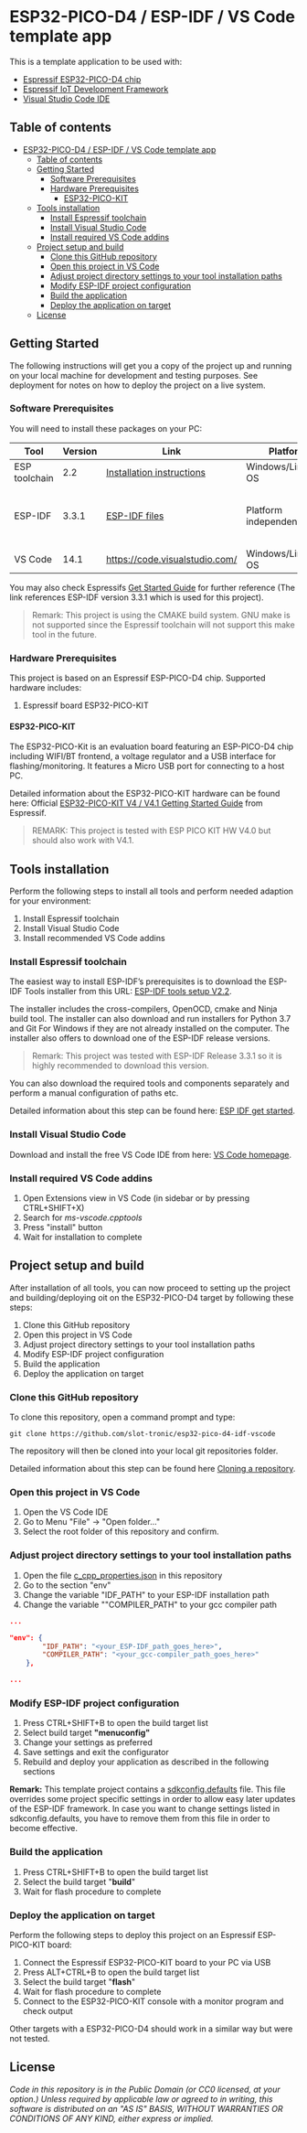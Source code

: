 # ESP32-PICO-D4 / ESP-IDF / VS Code template app

This is a template application to be used with:

+ [Espressif ESP32-PICO-D4 chip](https://www.espressif.com/en/producttype/esp32-pico-d4)
+ [Espressif IoT Development Framework](https://github.com/espressif/esp-idf)
+ [Visual Studio Code IDE](https://code.visualstudio.com)

## Table of contents
- [ESP32-PICO-D4 / ESP-IDF / VS Code template app](#esp32-pico-d4--esp-idf--vs-code-template-app)
  - [Table of contents](#table-of-contents)
  - [Getting Started](#getting-started)
    - [Software Prerequisites](#software-prerequisites)
    - [Hardware Prerequisites](#hardware-prerequisites)
      - [ESP32-PICO-KIT](#esp32-pico-kit)
  - [Tools installation](#tools-installation)
    - [Install Espressif toolchain](#install-espressif-toolchain)
    - [Install Visual Studio Code](#install-visual-studio-code)
    - [Install required VS Code addins](#install-required-vs-code-addins)
  - [Project setup and build](#project-setup-and-build)
    - [Clone this GitHub repository](#clone-this-github-repository)
    - [Open this project in VS Code](#open-this-project-in-vs-code)
    - [Adjust project directory settings to your tool installation paths](#adjust-project-directory-settings-to-your-tool-installation-paths)
    - [Modify ESP-IDF project configuration](#modify-esp-idf-project-configuration)
    - [Build the application](#build-the-application)
    - [Deploy the application on target](#deploy-the-application-on-target)
  - [License](#license)

## Getting Started

The following instructions will get you a copy of the project up and running on your local machine for development and testing purposes. See deployment for notes on how to deploy the project on a live system.

### Software Prerequisites

You will need to install these packages on your PC:

|Tool|Version|Link|Platforms|Comment|
|-|-|-|-|-|
|ESP toolchain|2.2|[Installation instructions](https://docs.espressif.com/projects/esp-idf/en/latest/get-started/#installation-step-by-step)|Windows/Linux/Mac OS||
|ESP-IDF|3.3.1|[ESP-IDF files](https://github.com/espressif/esp-idf/releases/tag/v3.3.1)|Platform independent|This version is highly recommended, download via git clone|
|VS Code|14.1|https://code.visualstudio.com/|Windows/Linux/Mac OS||

You may also check Espressifs [Get Started Guide](https://docs.espressif.com/projects/esp-idf/en/v3.3.1/get-started/index.html) for further reference (The link references ESP-IDF version 3.3.1 which is used for this project).

> Remark: This project is using the CMAKE build system. GNU make is not supported since the Espressif toolchain will not support this make tool in the future.

### Hardware Prerequisites

This project is based on an Espressif ESP-PICO-D4 chip. Supported hardware includes:

1. Espressif board ESP32-PICO-KIT

#### ESP32-PICO-KIT

The ESP32-PICO-Kit is an evaluation board featuring an ESP-PICO-D4 chip including WIFI/BT frontend, a voltage regulator and a USB interface for flashing/monitoring. It features a Micro USB port for connecting to a host PC.

Detailed information about the ESP32-PICO-KIT hardware can be found here: Official [ESP32-PICO-KIT V4 / V4.1 Getting Started Guide](https://docs.espressif.com/projects/esp-idf/en/v3.3.1/get-started/get-started-pico-kit.html) from Espressif.

> REMARK: This project is tested with ESP PICO KIT HW V4.0 but should also work with V4.1.

## Tools installation

Perform the following steps to install all tools and perform needed adaption for your environment:
1. Install Espressif toolchain
2. Install Visual Studio Code
3. Install recommended VS Code addins

### Install Espressif toolchain

The easiest way to install ESP-IDF’s prerequisites is to download the ESP-IDF Tools installer from this URL: [ESP-IDF tools setup V2.2](https://dl.espressif.com/dl/esp-idf-tools-setup-2.2.exe).

The installer includes the cross-compilers, OpenOCD, cmake and Ninja build tool. The installer can also download and run installers for Python 3.7 and Git For Windows if they are not already installed on the computer. The installer also offers to download one of the ESP-IDF release versions.

> Remark: This project was tested with ESP-IDF Release 3.3.1 so it is highly recommended to download this version.

You can also download the required tools and components separately and perform a manual configuration of paths etc. 

Detailed information about this step can be found here: [ESP IDF get started](https://docs.espressif.com/projects/esp-idf/en/v3.3.1/get-started/index.html).

### Install Visual Studio Code

Download and install the free VS Code IDE from here: [VS Code homepage](https://code.visualstudio.com/).

### Install required VS Code addins

1. Open Extensions view in VS Code (in sidebar or by pressing CTRL+SHIFT+X)
2. Search for _ms-vscode.cpptools_
3. Press "install" button
4. Wait for installation to complete

## Project setup and build

After installation of all tools, you can now proceed to setting up the project and building/deploying oit on the ESP32-PICO-D4 target by following these steps:

1. Clone this GitHub repository
2. Open this project in VS Code
3. Adjust project directory settings to your tool installation paths
4. Modify ESP-IDF project configuration
5. Build the application
6. Deploy the application on target

### Clone this GitHub repository

To clone this repository, open a command prompt and type:

```
git clone https://github.com/slot-tronic/esp32-pico-d4-idf-vscode
```

The repository will then be cloned into your local git repositories folder.

Detailed information about this step can be found here [Cloning a repository](https://help.github.com/en/github/creating-cloning-and-archiving-repositories/cloning-a-repository).

### Open this project in VS Code

1. Open the VS Code IDE
2. Go to Menu "File" -> "Open folder..."
3. Select the root folder of this repository and confirm.

### Adjust project directory settings to your tool installation paths

1. Open the file [c_cpp_properties.json](.vscode/c_cpp_properties.json) in this repository
2. Go to the section "env"
3. Change the variable "IDF_PATH" to your ESP-IDF installation path
4. Change the variable ""COMPILER_PATH" to your gcc compiler path

```json
...

"env": {
        "IDF_PATH": "<your_ESP-IDF_path_goes_here>",
        "COMPILER_PATH": "<your_gcc-compiler_path_goes_here>"
    },

...
```

### Modify ESP-IDF project configuration

1. Press CTRL+SHIFT+B to open the build target list
2. Select build target **"menuconfig"**
3. Change your settings as preferred
4. Save settings and exit the configurator
5. Rebuild and deploy your application as described in the following sections

**Remark:** This template project contains a [sdkconfig.defaults](sdkconfig.defaults) file. This file overrides some project specific settings in order to allow easy later updates of the ESP-IDF framework. In case you want to change settings listed in sdkconfig.defaults, you have to remove them from this file in order to become effective.

### Build the application

1. Press CTRL+SHIFT+B to open the build target list
2. Select the build target "**build**"
3. Wait for flash procedure to complete

### Deploy the application on target

Perform the following steps to deploy this project on an Espressif ESP-PICO-KIT board:

1. Connect the Espressif ESP32-PICO-KIT board to your PC via USB
2. Press ALT+CTRL+B to open the build target list
3. Select the build target "**flash**"
4. Wait for flash procedure to complete
5. Connect to the ESP32-PICO-KIT console with a monitor program and check output

Other targets with a ESP32-PICO-D4 should work in a similar way but were not tested.

## License

*Code in this repository is in the Public Domain (or CC0 licensed, at your option.)
Unless required by applicable law or agreed to in writing, this
software is distributed on an "AS IS" BASIS, WITHOUT WARRANTIES OR
CONDITIONS OF ANY KIND, either express or implied.*
